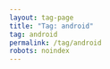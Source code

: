 ```yaml
---
layout: tag-page
title: "Tag: android"
tag: android
permalink: /tag/android
robots: noindex
---
```

